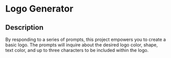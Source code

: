 # Logo Generator

## Description

By responding to a series of prompts, this project empowers you to create a basic logo. The prompts will inquire about the desired logo color, shape, text color, and up to three characters to be included within the logo.
